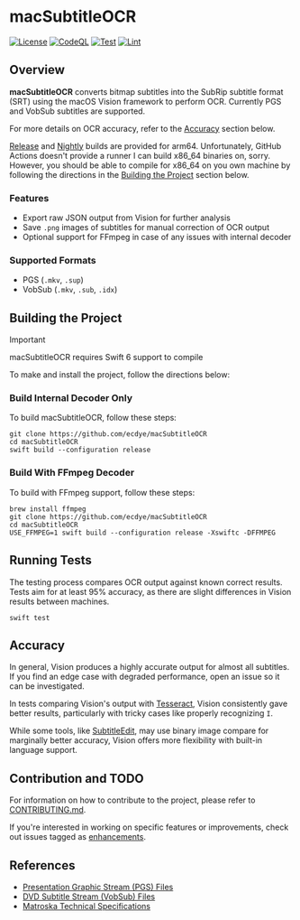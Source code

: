 # macSubtitleOCR

[![License](https://img.shields.io/github/license/ecdye/macSubtitleOCR)](https://github.com/ecdye/macSubtitleOCR/blob/main/LICENSE.md)
[![CodeQL](https://github.com/ecdye/macSubtitleOCR/actions/workflows/codeql.yml/badge.svg)](https://github.com/ecdye/macSubtitleOCR/actions/workflows/codeql.yml)
[![Test](https://github.com/ecdye/macSubtitleOCR/actions/workflows/test.yml/badge.svg)](https://github.com/ecdye/macSubtitleOCR/actions/workflows/test.yml)
[![Lint](https://github.com/ecdye/macSubtitleOCR/actions/workflows/lint.yml/badge.svg)](https://github.com/ecdye/macSubtitleOCR/actions/workflows/lint.yml)

## Overview

**macSubtitleOCR** converts bitmap subtitles into the SubRip subtitle format (SRT) using the macOS Vision framework to perform OCR.
Currently PGS and VobSub subtitles are supported.

For more details on OCR accuracy, refer to the [Accuracy](#accuracy) section below.

[Release](https://github.com/ecdye/macSubtitleOCR/releases/latest) and [Nightly](https://github.com/ecdye/macSubtitleOCR/releases/tag/nightly) builds are provided for arm64.
Unfortunately, GitHub Actions doesn't provide a runner I can build x86_64 binaries on, sorry.
However, you should be able to compile for x86_64 on you own machine by following the directions in the [Building the Project](#building-the-project) section below.

### Features

- Export raw JSON output from Vision for further analysis
- Save `.png` images of subtitles for manual correction of OCR output
- Optional support for FFmpeg in case of any issues with internal decoder

### Supported Formats

- PGS (`.mkv`, `.sup`)
- VobSub (`.mkv`, `.sub`, `.idx`)

## Building the Project

> [!IMPORTANT]
> macSubtitleOCR requires Swift 6 support to compile

To make and install the project, follow the directions below:

### Build Internal Decoder Only

To build macSubtitleOCR, follow these steps:

``` shell
git clone https://github.com/ecdye/macSubtitleOCR
cd macSubtitleOCR
swift build --configuration release
```

### Build With FFmpeg Decoder

To build with FFmpeg support, follow these steps:

``` shell
brew install ffmpeg
git clone https://github.com/ecdye/macSubtitleOCR
cd macSubtitleOCR
USE_FFMPEG=1 swift build --configuration release -Xswiftc -DFFMPEG
```

## Running Tests

The testing process compares OCR output against known correct results.
Tests aim for at least 95% accuracy, as there are slight differences in Vision results between machines.

``` shell
swift test
```

## Accuracy

In general, Vision produces a highly accurate output for almost all subtitles.
If you find an edge case with degraded performance, open an issue so it can be investigated.

In tests comparing Vision's output with [Tesseract](https://github.com/tesseract-ocr/tesseract), Vision consistently gave better results, particularly with tricky cases like properly recognizing `I`.

While some tools, like [SubtitleEdit](https://github.com/SubtitleEdit/subtitleedit), may use binary image compare for marginally better accuracy, Vision offers more flexibility with built-in language support.

## Contribution and TODO

For information on how to contribute to the project, please refer to [CONTRIBUTING.md](CONTRIBUTING.md).

If you're interested in working on specific features or improvements, check out issues tagged as [enhancements](https://github.com/ecdye/macSubtitleOCR/issues?q=is%3Aissue+is%3Aopen+label%3Aenhancement).

## References

- [Presentation Graphic Stream (PGS) Files](https://blog.thescorpius.com/index.php/2017/07/15/presentation-graphic-stream-sup-files-bluray-subtitle-format/)
- [DVD Subtitle Stream (VobSub) Files](http://www.mpucoder.com/DVD/index.html)
- [Matroska Technical Specifications](https://www.matroska.org/technical/elements.html)
